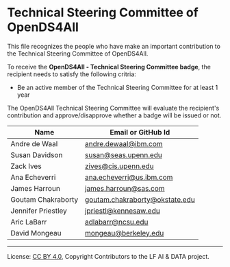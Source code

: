 <!-- SPDX-License-Identifier: CC-BY-4.0 -->
<!-- Copyright Technical-Steering-Committee to the LF AI & DATA OpenDS4All project 2021. -->

# Technical Steering Committee of OpenDS4All

This file recognizes the people who have make an important contribution to the Technical Steering Committee of OpenDS4All.

To receive the **OpenDS4All - Technical Steering Committee badge**, the recipient needs to satisfy the following critria:
- Be an active member of the Technical Steering Committee for at least 1 year

The OpenDS4All Technical Steering Committee will evaluate the recipient's contribution and approve/disapprove whether a badge will be issued or not.


| Name           | Email or GitHub Id |
| -------------- | -----------------
| Andre de Waal | andre.dewaal@ibm.com |
| Susan Davidson | susan@seas.upenn.edu |
| Zack Ives | zives@cis.upenn.edu |
| Ana Echeverri | ana.echeverri@us.ibm.com |
| James Harroun | james.harroun@sas.com |
| Goutam Chakraborty | goutam.chakraborty@okstate.edu |
| Jennifer Priestley | jpriestl@kennesaw.edu |
| Aric LaBarr | adlabarr@ncsu.edu |
| David Mongeau | mongeau@berkeley.edu |
	
----
License: [CC BY 4.0](https://creativecommons.org/licenses/by/4.0/),
Copyright Contributors to the LF AI & DATA project.

